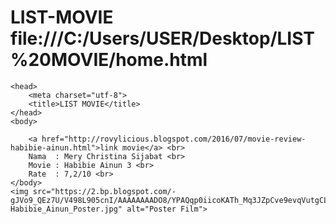# LIST-MOVIE file:///C:/Users/USER/Desktop/LIST%20MOVIE/home.html
<!DOCTYPE html>
<html>

    <head>
        <meta charset="utf-8">
        <title>LIST MOVIE</title>
    </head>
    <body>

        <a href="http://rovylicious.blogspot.com/2016/07/movie-review-habibie-ainun.html">link movie</a> <br>
        Nama  : Mery Christina Sijabat <br>
        Movie : Habibie Ainun 3 <br>
        Rate  : 7,2/10 <br>
    </body>
    <img src="https://2.bp.blogspot.com/-gJVo9_QEz7U/V498L905cnI/AAAAAAAADO8/YPAQqp0iicoKATh_Mq3JZpCve9evqVutgCLcB/s1600/230px-Habibie_Ainun_Poster.jpg" alt="Poster Film">
</html>

